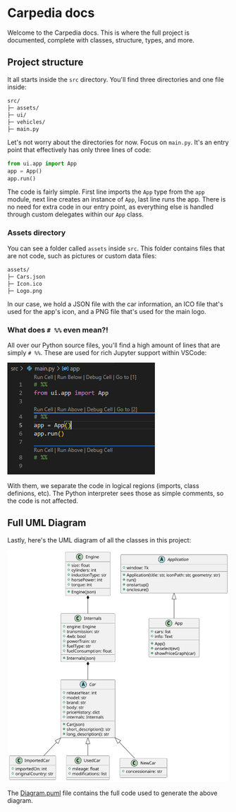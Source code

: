 # Carpedia docs
Welcome to the Carpedia docs. This is where the full project is documented, complete with classes, structure, types, and more.

## Project structure
It all starts inside the `src` directory. You'll find three directories and one file inside:

```
src/
├─ assets/
├─ ui/
├─ vehicles/
├─ main.py
```

Let's not worry about the directories for now. Focus on `main.py`. It's an entry point that effectively has only three lines of code:

```Python
from ui.app import App
app = App()
app.run()
```

The code is fairly simple. First line imports the `App` type from the `app` module, next line creates an instance of `App`, last line runs the app. There is no need for extra code in our entry point, as everything else is handled through custom delegates within our `App` class.

### Assets directory
You can see a folder called `assets` inside `src`. This folder contains files that are not code, such as pictures or custom data files:

```
assets/
├─ Cars.json
├─ Icon.ico
├─ Logo.png
```

In our case, we hold a JSON file with the car information, an ICO file that's used for the app's icon, and a PNG file that's used for the main logo.

### What does `# %%` even mean?!
All over our Python source files, you'll find a high amount of lines that are simply `# %%`. These are used for rich Jupyter support within VSCode:

![Picture of rich VSCode Jupyter support](Jupyter.png)

With them, we separate the code in logical regions (imports, class definions, etc). The Python interpreter sees those as simple comments, so the code is not affected.

## Full UML Diagram
Lastly, here's the UML diagram of all the classes in this project:

![Class Diagram](uml/Diagram.svg)

The [Diagram.puml](uml/Diagram.puml) file contains the full code used to generate the above diagram.